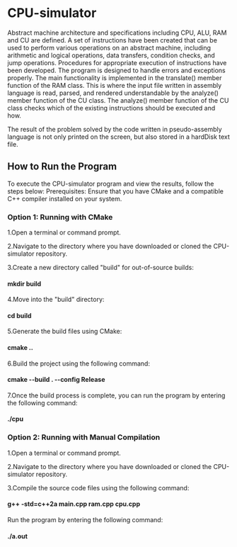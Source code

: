 # CPU-simulator

Abstract machine architecture and specifications including CPU, ALU, RAM and CU are defined. A set of instructions have been created that can be used to perform various operations on an abstract machine, including arithmetic and logical operations, data transfers, condition checks, and jump operations. Procedures for appropriate execution of instructions have been developed. The program is designed to handle errors and exceptions properly. The main functionality is implemented in the translate() member function of the RAM class. This is where the input file written in assembly language is read, parsed, and rendered understandable by the analyze() member function of the CU class. The analyze() member function of the CU class checks which of the existing instructions should be executed and how.

The result of the problem solved by the code written in pseudo-assembly language is not only printed on the screen, but also stored in a hardDisk text file.

 ## How to Run the Program
 
To execute the CPU-simulator program and view the results, follow the steps below:
Prerequisites: Ensure that you have CMake and a compatible C++ compiler installed on your system.

### Option 1: Running with CMake
1.Open a terminal or command prompt.

2.Navigate to the directory where you have downloaded or cloned the CPU-simulator repository.

3.Create a new directory called "build" for out-of-source builds:


#### mkdir build

4.Move into the "build" directory:


#### cd build

5.Generate the build files using CMake:


#### cmake ..

6.Build the project using the following command:


#### cmake --build . --config Release

7.Once the build process is complete, you can run the program by entering the following command:


#### ./cpu

### Option 2: Running with Manual Compilation
1.Open a terminal or command prompt.

2.Navigate to the directory where you have downloaded or cloned the CPU-simulator repository.

3.Compile the source code files using the following command:

#### g++ -std=c++2a main.cpp ram.cpp cpu.cpp

Run the program by entering the following command:

#### ./a.out

